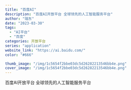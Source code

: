 ```yaml
---
title: "百度AI"
description: "百度AI开放平台 全球领先的人工智能服务平台"
author: "瑞东"
date: "2023-03-30"
tags:
  - "AI平台"
  - "百度"
categories: 开放平台
series: "application"
website_link: "https://ai.baidu.com/"
color: "#666"

thumb_image: "/img/1c5654f2bbe03dc5d26282213546bb4e.png"
cover_image: "/img/1c5654f2bbe03dc5d26282213546bb4e.png"
---
```


百度AI开放平台 全球领先的人工智能服务平台